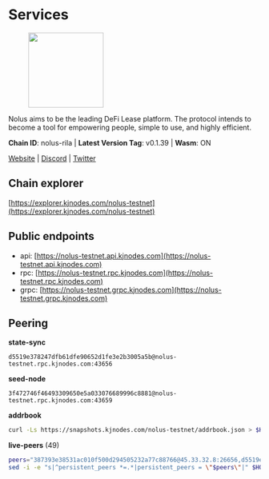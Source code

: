 # Services

<figure><img src="https://raw.githubusercontent.com/kj89/testnet_manuals/main/pingpub/logos/nolus.png" width="150" alt=""><figcaption></figcaption></figure>

Nolus aims to be the leading DeFi Lease platform. The protocol  intends to become a tool for empowering people, simple to use, and highly efficient.

**Chain ID**: nolus-rila | **Latest Version Tag**: v0.1.39 | **Wasm**: ON

[Website](https://www.nolus.io) | [Discord](https://discord.gg/nolus-protocol) | [Twitter](https://twitter.com/NolusProtocol)


## Chain explorer
[https://explorer.kjnodes.com/nolus-testnet](https://explorer.kjnodes.com/nolus-testnet)

## Public endpoints

* api: [https://nolus-testnet.api.kjnodes.com](https://nolus-testnet.api.kjnodes.com)
* rpc: [https://nolus-testnet.rpc.kjnodes.com](https://nolus-testnet.rpc.kjnodes.com)
* grpc: [https://nolus-testnet.grpc.kjnodes.com](https://nolus-testnet.grpc.kjnodes.com)

## Peering

**state-sync**

```text
d5519e378247dfb61dfe90652d1fe3e2b3005a5b@nolus-testnet.rpc.kjnodes.com:43656
```

**seed-node**

```text
3f472746f46493309650e5a033076689996c8881@nolus-testnet.rpc.kjnodes.com:43659
```

**addrbook**
```bash
curl -Ls https://snapshots.kjnodes.com/nolus-testnet/addrbook.json > $HOME/.nolus/config/addrbook.json
```

**live-peers** (49)
```bash
peers="387393e38531ac010f500d294505232a77c88766@45.33.32.8:26656,d5519e378247dfb61dfe90652d1fe3e2b3005a5b@65.109.68.190:43656,7a1fc4d1cc0ffec7db6a2a15496136e62561b162@161.97.146.108:26656,5c2a752c9b1952dbed075c56c600c3a79b58c395@195.3.220.135:27016,e0aac09f3de68abf583b0e3994228ee8bd19d1eb@168.119.124.130:45659,2e146ac9281e3797cbe1ad053e5ce6046b972c15@65.109.140.29:37656,681ecb99467dd00a586d9499a1002f2829f1a02d@65.109.85.208:29656,8731eb8c74dbba427d930487e7bba1921907af5f@194.163.187.175:26656,5bf83be8dfe52fe2c204300f1e9b1449487ce5af@88.99.164.158:1176,8cfc45157cbe7314c29402fe560999e2e7043744@95.217.232.152:26656,9e49e171d7e7791704ff514e3456ef38a6913ff3@207.180.223.195:36656,143c212edac4e29e00218214205f1011d7376b02@135.181.38.11:26656,941bdc0825eef107d658831ee4d2487553e05c54@84.46.241.72:26656,621c459c333de1a03250bb846647fc858b9c8638@38.242.142.83:26656,0f068dea3781719b1f89a9aa2a63ddc59d69e16b@170.64.142.164:26656,43b2582d9f63b46df12879729e8d3d1daa899ef4@144.126.154.230:26656,038eef443b6bab9c28f9109599cd8733b3eb8dff@65.21.185.92:26656,723d799586cb2659f797a336bcbafaf6b0903586@92.53.65.56:16656,5289137e6134895c5b3b82a9847869f2a889cdc0@65.108.97.58:2776,e3965656ea8262185254f4ac538fa32d9a5155b7@92.100.157.81:26656,89aaf76a23b16bd57a1982e7b304fd998a49942a@65.109.85.226:9000,d71f6a702561b08023810464a96668045dbabd9e@95.214.55.25:26656,60c57c5b7215c84260249768cf66ae550142af9f@141.98.169.25:26656,6cb8e63bf00d37399454ab24b6cf316062b90117@199.175.98.110:36656,a9cce28334e6111c74934140ef915abb20968d2f@89.252.21.37:26656,8d636705234cc52f6cce11dc46fc826a47b622ff@65.109.84.215:36656,fcb82df30d2056c3af024fb389e173d683fe8229@65.108.105.48:19756,e6e48680fa62c03bed242c52eb21d3cbe44a6752@46.8.210.144:26856,1cb8223111a5fb8a631d73aa3bcd7abd2ef41ba7@45.87.104.84:1184,6ee0ea0b687e86e8e8b4d108320cccce5e4d89ec@65.109.133.150:26656,03ec7af23216082eeccc690b7bdcbe497bf2dcf8@136.243.88.91:9000,04a0036ff421f2dd8f46cca1fae9a893624bd868@95.216.14.72:29656,234256fed04b88aa13d93af75b7a2fde156fb71a@139.59.248.144:26656,37933575674b670c91a6aa336b1dd910057465a9@157.90.208.222:60556,5c236704215735ea722a3ca742a5161c2e871ec6@65.109.85.209:29656,f19cc53d62df3713f7e1a651fe6022010954fbf6@93.84.167.6:49656,6435149033788abd03e6ff39cb4485095a6878e4@95.214.55.62:47656,49ed6ac7889fae7fb8d60fa1fea36ee5e78484c0@62.16.40.179:37656,87e0e6af0e4bafe95f32504c0c3db44920564a10@24.199.113.39:26656,55acbb36f6e18ce9d5034c1e0f615bf13ee1ae27@195.2.80.63:43656,30211232a989ba5a108a30c593979b8e93977315@185.169.252.199:26656,94c5f3b73893d6cfccb58cdcadf5d8687dd80b27@134.209.124.202:26656,e2c89ba2a9e998ff69b955d5bb317e7438816b7b@95.217.4.157:43656,b6c8dc38a5dba19a3f10d23b3572065db9265fa3@65.109.85.225:9000,98907b8c92c003aa2d003bb5d47e5ae6e34b0732@77.51.200.79:46656,58d7fc67e12548f3f1ddda3bbe6000ae3d9d638c@85.10.198.169:13656,2d500ae8bddfa548ee0fb0ed969709d78a4015af@144.168.47.230:26656,6ec21e560d30056e83689279c3d9fb33490b9224@94.250.201.248:26656,fa75cd5dd243ef9dd40516921994a90ef522c776@85.190.254.14:43656"
sed -i -e "s|^persistent_peers *=.*|persistent_peers = \"$peers\"|" $HOME/.nolus/config/config.toml
```
